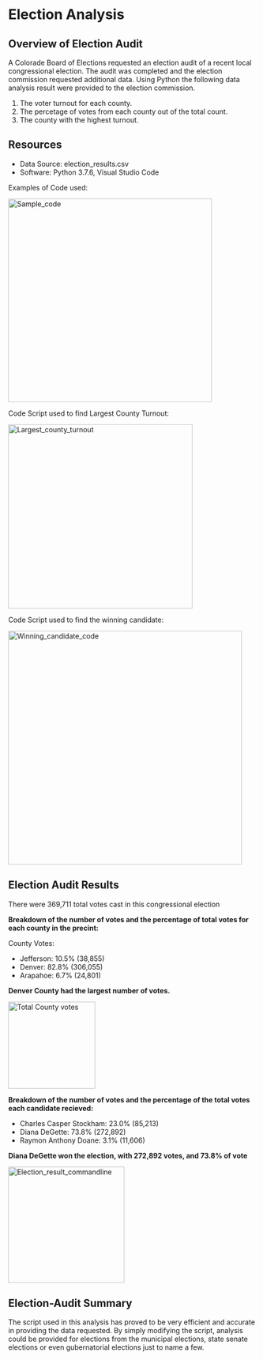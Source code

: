 # Election Analysis

## Overview of Election Audit
A Colorade Board of Elections requested an election audit of a recent local congressional election. The audit was completed and the election commission requested additional data. Using Python the following data analysis result were provided to the election commission.

1. The voter turnout for each county.
2. The percetage of votes from each county out of the total count.
3. The county with the highest turnout.

## Resources
- Data Source: election_results.csv
- Software: Python 3.7.6, Visual Studio Code

Examples of Code used:

<img width="412" alt="Sample_code" src="https://user-images.githubusercontent.com/78699465/111098912-d1c62600-851a-11eb-809b-b0815994994b.png">

Code Script used to find Largest County Turnout:

<img width="373" alt="Largest_county_turnout" src="https://user-images.githubusercontent.com/78699465/111098947-e1456f00-851a-11eb-92fd-a015ef43ed18.png">

Code Script used to find the winning candidate:

<img width="473" alt="Winning_candidate_code" src="https://user-images.githubusercontent.com/78699465/111099127-37b2ad80-851b-11eb-8130-0917ed6b1f51.png">



## Election Audit Results
There were 369,711 total votes cast in this congressional election

**Breakdown of the number of votes and the percentage of total votes for each county in the precint:**

County Votes:
- Jefferson: 10.5% (38,855)
- Denver: 82.8% (306,055)
- Arapahoe: 6.7% (24,801)

**Denver County had the largest number of votes.**

<img width="176" alt="Total County votes" src="https://user-images.githubusercontent.com/78699465/111097627-46e42c00-8518-11eb-883b-6ab8d2338296.png">



**Breakdown of the number of votes and the percentage of the total votes each candidate recieved:**

- Charles Casper Stockham: 23.0% (85,213)
- Diana DeGette: 73.8% (272,892)
- Raymon Anthony Doane: 3.1% (11,606)

**Diana DeGette won the election, with 272,892 votes, and 73.8% of vote**

<img width="235" alt="Election_result_commandline" src="https://user-images.githubusercontent.com/78699465/111097595-37fd7980-8518-11eb-8c7e-1d4102390a59.png">




## Election-Audit Summary

The script used in this analysis has proved to be very efficient and accurate in providing the data requested. By simply modifying the script, analysis could be provided for elections from the municipal elections, state senate elections or even gubernatorial elections just to name a few. 
